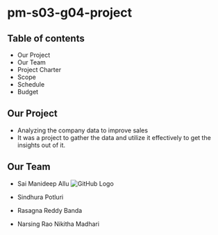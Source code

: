 # pm-s03-g04-project

## Table of contents
*  Our Project
*  Our Team
*  Project Charter
*  Scope
*  Schedule
*  Budget

## Our Project
*  Analyzing the company data to improve sales
*  It was a project to gather the data and utilize it effectively to get the insights out of it.

## Our Team
*  Sai Manideep Allu
   ![GitHub Logo](/images/logo.png)
*  Sindhura Potluri

*  Rasagna Reddy Banda

*  Narsing Rao Nikitha Madhari
